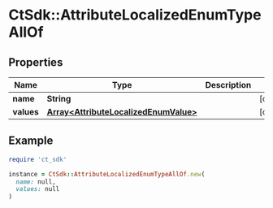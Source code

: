 # CtSdk::AttributeLocalizedEnumTypeAllOf

## Properties

| Name | Type | Description | Notes |
| ---- | ---- | ----------- | ----- |
| **name** | **String** |  | [optional] |
| **values** | [**Array&lt;AttributeLocalizedEnumValue&gt;**](AttributeLocalizedEnumValue.md) |  | [optional] |

## Example

```ruby
require 'ct_sdk'

instance = CtSdk::AttributeLocalizedEnumTypeAllOf.new(
  name: null,
  values: null
)
```

